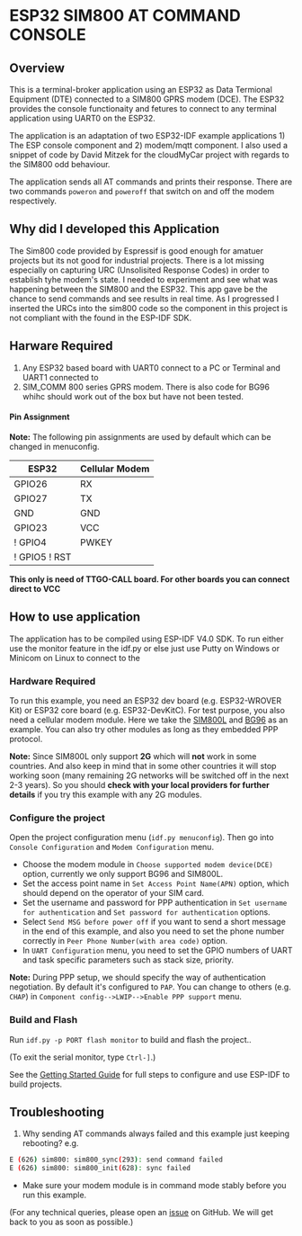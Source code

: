 # ESP32 SIM800 AT COMMAND CONSOLE


## Overview
This is a terminal-broker application using an ESP32 as Data Termional Equipment (DTE) connected to a SIM800 GPRS modem (DCE). The ESP32 provides the console functionaity and fetures to connect to any terminal application using UART0 on the ESP32.

The application is an adaptation of two ESP32-IDF example applications 1) The ESP console component and 2) modem/mqtt component. I also used a snippet of code by David Mitzek for the cloudMyCar project with regards to the SIM800 odd behaviour.

The application sends all AT commands and prints their response. There are two commands `poweron` and `poweroff` that switch on and off the modem respectively.

## Why did I developed this Application
The Sim800 code provided by Espressif is good enough for amatuer projects but its not good for industrial  projects. There is a lot missing especially on capturing URC (Unsolisited Response Codes) in order to establish tyhe modem's state. I needed to experiment and see what was happening between the SIM800 and the ESP32. This app gave be the chance to send commands and see results in real time. As I progressed I inserted the URCs into the sim800 code so the component in this project is not compliant with the found in the ESP-IDF SDK.

## Harware Required
1) Any ESP32 based board with UART0 connect to a PC or Terminal and UART1 connected to
2) SIM_COMM 800 series GPRS modem. There is also code for BG96 whihc should work out of the box but have not been tested.

#### Pin Assignment

**Note:** The following pin assignments are used by default which can be changed in menuconfig.

| ESP32  | Cellular Modem |
| ------ | -------------- |
| GPIO26 | RX             |
| GPIO27 | TX             |
| GND    | GND            |
| GPIO23 | VCC            |** 
! GPIO4  | PWKEY          |
! GPIO5  ! RST            |
**This only is need of TTGO-CALL board. For other boards you can connect direct to VCC**

## How to use application

The application has to be compiled using ESP-IDF V4.0 SDK. To run either use the monitor feature in the idf.py or else just use Putty on Windows or Minicom on Linux to connect to the 

### Hardware Required

To run this example, you need an ESP32 dev board (e.g. ESP32-WROVER Kit) or ESP32 core board (e.g. ESP32-DevKitC).
For test purpose, you also need a cellular modem module. Here we take the [SIM800L](http://www.simcom.com/product/showproduct.php?lang=en&id=277) and [BG96](https://www.quectel.com/product/bg96.htm) as an example.
You can also try other modules as long as they embedded PPP protocol.

**Note:** Since SIM800L only support **2G** which will **not** work in some countries. And also keep in mind that in some other countries it will stop working soon (many remaining 2G networks will be switched off in the next 2-3 years). So you should **check with your local providers for further details** if you try this example with any 2G modules.


### Configure the project

Open the project configuration menu (`idf.py menuconfig`). Then go into `Console Configuration` and `Modem Configuration` menu.

- Choose the modem module in `Choose supported modem device(DCE)` option, currently we only support BG96 and SIM800L.
- Set the access point name in `Set Access Point Name(APN)` option, which should depend on the operator of your SIM card.
- Set the username and password for PPP authentication in `Set username for authentication` and `Set password for authentication` options.
- Select `Send MSG before power off` if you want to send a short message in the end of this example, and also you need to set the phone number correctly in `Peer Phone Number(with area code)` option.
- In `UART Configuration` menu, you need to set the GPIO numbers of UART and task specific parameters such as stack size, priority.

**Note:** During PPP setup, we should specify the way of authentication negotiation. By default it's configured to `PAP`. You can change to others (e.g. `CHAP`) in `Component config-->LWIP-->Enable PPP support` menu.

### Build and Flash

Run `idf.py -p PORT flash monitor` to build and flash the project..

(To exit the serial monitor, type ``Ctrl-]``.)

See the [Getting Started Guide](https://docs.espressif.com/projects/esp-idf/en/latest/get-started/index.html) for full steps to configure and use ESP-IDF to build projects.

## Troubleshooting
1. Why sending AT commands always failed and this example just keeping rebooting? e.g.

```bash
E (626) sim800: sim800_sync(293): send command failed
E (626) sim800: sim800_init(628): sync failed
```
   * Make sure your modem module is in command mode stably before you run this example.

(For any technical queries, please open an [issue](https://github.com/espressif/esp-idf/issues) on GitHub. We will get back to you as soon as possible.)
